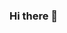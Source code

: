 ### Hi there 👋

<!--
**JohnPaulGingpis/johnpaulgingpis** is a ✨ _special_ ✨ repository because its `README.md` (this file) appears on your GitHub profile.

Here are some ideas to get you started:
I'm currently learning on coding, this is code is not mine
Credits: Imad
-->
